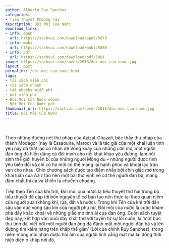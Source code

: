```yaml
---
author: Alberto Ruy Sanchez
categories:
- Tiểu Thuyết Phương Tây
description: Đôi Môi Của Nước
download_links:
- info: epub
  url: https://sachvui.com/download/epub/5879
- info: mobi
  url: https://sachvui.com/download/mobi/5880
- info: pdf
  url: https://sachvui.com/download/pdf/5881
image: https://sachvui.com/cover/2018/doi-moi-cua-nuoc.jpg
layout: post
permalink: /doi-moi-cua-nuoc.html
tags:
- tải sách miễn phí
- tải sách nhanh
- tải ebooks miễn phí
- pdf miễn phí
- Đôi Môi Của Nước ebook
- Đôi Môi Của Nước pdf
thumbnail_url: https://sachvui.com/cover/2018/doi-moi-cua-nuoc.jpg
title: Đôi Môi Của Nước
---
```


 <div class="item-desc text-justify"> <p> </p><p>Theo những đường nét thư pháp của Azizal-Ghazali, bậc thầy thư pháp của thành Modagor (nay là Essaouira, Maroc) và là tác giả của một khái luận tình yêu nay đã thất lạc có nhan đề Vòng xoáy của những cơn mơ, một người đàn ông đã hiến dâng cả đời mình cho nỗi khát khao yêu đương, làm hồi sinh thế giới huyền bí của những người Mộng du – những người được tình yêu biến đổi và chỉ có họ mới có thể mang lại hạnh phúc và khoái lạc trọn vẹn cho nhau. Chín chương sách được tạo điểm nhấn bởi chín giấc mơ trong khái luận của Aziz tạo nên một bài thơ vịnh về cơ thể người đàn bà, mang đậm chất thi ca và khiến ta chuếnh choáng.<br><br>Tiếp theo Tên của khí trời, Đôi môi của nước là tiểu thuyết thứ hai trong bộ tiểu thuyết đề cập tới bốn nguyên tố cơ bản tạo nên thực tại theo quan niệm của người xưa (không khí, lửa, đất và nước). Trong khi Tên của khí trời dấn sâu vào dục vọng sâu kín của người phụ nữ, Đôi môi của nước là cuộc khám phá đầy khắc khoải về những giấc mơ tình ái của đàn ông. Cuốn sách tuyệt đẹp này, kết hợp văn xuôi đầy chất thơ với tuyến tự sự lôi cuốn, là ‘một bức thư tình dài viết bởi một người đàn ông đã đánh mất một người đàn bà và lên đường tìm kiếm nàng trên khắp thế gian’ (Lời của chính Ruy Sanchez), trong niềm mong mỏi nhận được hồi âm của người tình vắng mặt mà lại đồng thời hiện diện ở khắp nơi đó.</p> </div>